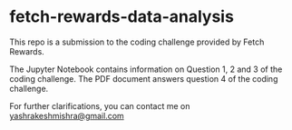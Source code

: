 # fetch-rewards-data-analysis
This repo is a submission to the coding challenge provided by Fetch Rewards.

The Jupyter Notebook contains information on Question 1, 2 and 3 of the coding challenge.
The PDF document answers question 4 of the coding challenge.

For further clarifications, you can contact me on yashrakeshmishra@gmail.com
